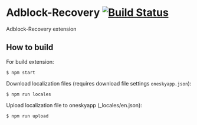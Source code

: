 # Adblock-Recovery [![Build Status](https://travis-ci.org/4-life/AntiAdblock.svg?branch=master)](https://travis-ci.org/4-life/AntiAdblock)

Adblock-Recovery extension

## How to build

For build extension:

    $ npm start

Download localization files (requires download file settings `oneskyapp.json`):

    $ npm run locales

Upload localization file to oneskyapp (_locales/en.json):

    $ npm run upload
